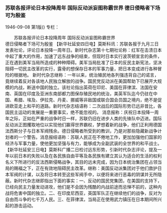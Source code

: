 ### 苏联各报评论日本投降周年  国际反动派妄图称霸世界  德日侵略者下场可为殷鉴

1946-09-08
第1版()
专栏：

　　苏联各报评论日本投降周年
    国际反动派妄图称霸世界         
    德日侵略者下场可为殷鉴
    【新华社延安四日电】莫斯科讯：苏联各报于九月三日发表社论，评论日本投降一周年日。新时代杂志第十七期社论称：红军在击溃日本中起了重大的作用，加速了远东战争的结束，但现时日本实行波茨顿宣言的条件，正在遇到美军当局所造成的种种障碍。美军当局批准了日本的反民主新宪法，坚决阻碍一切民主改革的实行，露骨的想保存日本的军事力量，把日本变成进行各种冒险的根据地。
    新时代杂志继称：一年以来，统治殖民地各列强违背自己的诺言，竟继续着反对各该地人民独立解放的战争。国民党反动派在美国帮助下已展开大规模的内战，断送中国的独立。该社论指出英荷在印尼、美国在菲律滨、法国在安南、英国在印度及亚洲东南部都力图保存殖民地的统治，美英军队迄今仍驻在中国、希腊、埃及、伊拉克、丹麦、挪威等非敌国或联合国会员国之境内，绝不是促进欧亚走上和平的道路。新时代杂志结语称：二次战后的国际形势已远非昔比，各国民主运动的发展是一重要事实，绝不能忽视的。
    消息报称：庆祝日本投降一周年之际，正如在严重的战争时日一样，苏联仍旧在进步人类的先锋队中迈进。国际反动派正图攫取地位以实现他们赢得世界霸权，梦想着新的战争，他们正利用德国法西斯分子与日本军阀残余。德日侵略者所受到的教训，乃是对那些隐藏新战争计划者的一个警告。消息报结语称：苏联人民正在不倦地工作，更加加强他们国家的经济与军事力量，使他更加坚强与有力，能够成为全副武装的全世界的和平战士。
    【新华社延安三日电】莫斯科广播二日检讨远东形势，引新时代杂志评论，提及一年以前日本的失败以及在各民族自由平等及各民族有建立其认为适合的生活的权利名义下所进行的反法西斯侵略战争，其目的远未完成，因为日本统治集团在占领当局的赐福之下，正在有效地阻碍民主改革。继称：美国反动派集团对于他们救护日本军阀的计谋，以及将日本转至这些军阀手中，以便将来进行恶毒的阴谋并无所隐蔽。新时代杂志继即指出下面的事实：一、反动的国民党集团，在美国的支持下，已经向民主力量发动进攻，他们是不会因为残酷的内战前途而忌惮不前的，这种内战将危害中国的独立。二、在印度尼西亚，英国军队正在继续他们的战争，反对为自由而斗争的七千万人民。三、在菲律滨，当局正在使用武力镇压在日本期间所兴起的游击运动。
